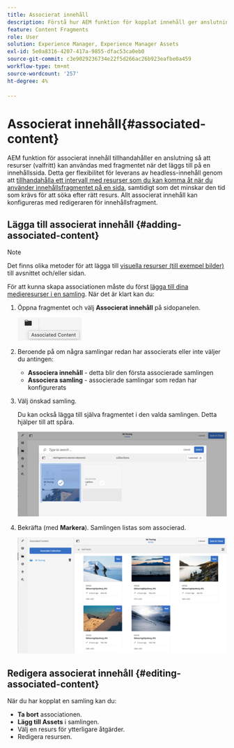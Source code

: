 ```yaml
---
title: Associerat innehåll
description: Förstå hur AEM funktion för kopplat innehåll ger anslutningen så att resurser kan användas tillsammans med fragmentet när det läggs till på en innehållssida, vilket ger ytterligare flexibilitet för leverans av headless-innehåll.
feature: Content Fragments
role: User
solution: Experience Manager, Experience Manager Assets
exl-id: 5e0a8316-4207-417a-9855-dfac53ca0eb0
source-git-commit: c3e9029236734e22f5d266ac26b923eafbe0a459
workflow-type: tm+mt
source-wordcount: '257'
ht-degree: 4%

---
```


# Associerat innehåll{#associated-content}

AEM funktion för associerat innehåll tillhandahåller en anslutning så att resurser (valfritt) kan användas med fragmentet när det läggs till på en innehållssida. Detta ger flexibilitet för leverans av headless-innehåll genom att [tillhandahålla ett intervall med resurser som du kan komma åt när du använder innehållsfragmentet på en sida](/help/sites-authoring/content-fragments.md#using-associated-content), samtidigt som det minskar den tid som krävs för att söka efter rätt resurs. Allt associerat innehåll kan konfigureras med redigeraren för innehållsfragment.

## Lägga till associerat innehåll {#adding-associated-content}

>[!NOTE]
>
>Det finns olika metoder för att lägga till [visuella resurser (till exempel bilder)](/help/assets/content-fragments/content-fragments.md#fragments-with-visual-assets) till avsnittet och/eller sidan.

För att kunna skapa associationen måste du först [lägga till dina medieresurser i en samling](/help/assets/manage-collections.md). När det är klart kan du:

1. Öppna fragmentet och välj **Associerat innehåll** på sidopanelen.

   ![Associerat innehåll](assets/cfm-assoc-content-01.png)

1. Beroende på om några samlingar redan har associerats eller inte väljer du antingen:

   * **Associera innehåll** - detta blir den första associerade samlingen
   * **Associera samling** - associerade samlingar som redan har konfigurerats

1. Välj önskad samling.

   Du kan också lägga till själva fragmentet i den valda samlingen. Detta hjälper till att spåra.

   ![Välj samling](assets/cfm-assoc-content-02.png)

1. Bekräfta (med **Markera**). Samlingen listas som associerad.

   ![cfm-6420-05](assets/cfm-assoc-content-03.png)

## Redigera associerat innehåll {#editing-associated-content}

När du har kopplat en samling kan du:

* **Ta bort** associationen.
* **Lägg till Assets** i samlingen.
* Välj en resurs för ytterligare åtgärder.
* Redigera resursen.
